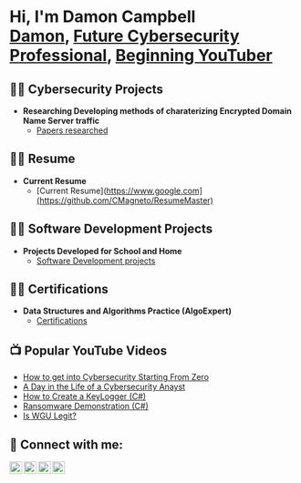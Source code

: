 <h1>Hi, I'm Damon Campbell <br/><a href="https://github.com/CMagneto">Damon</a>, <a href="https://www.linkedin.com/in/damon-campbell-58394231b/">Future Cybersecurity Professional</a>, <a href="https://www.youtube.com/c/joshmadakor">Beginning YouTuber</a></h1>

<h2>👨‍💻 Cybersecurity Projects </h2>

- <b>Researching Developing methods of charaterizing Encrypted Domain Name Server traffic</b>
  - [Papers researched](https://www.google.com)
 

<h2>👨‍💻 Resume </h2>

- <b>Current Resume</b>
  - [Current Resume](https://www.google.com](https://github.com/CMagneto/ResumeMaster)

<h2>👨‍💻 Software Development Projects </h2>

- <b>Projects Developed for School and Home</b>
  - [Software Development projects](https://www.google.com)
 

<h2>👨‍💻 Certifications </h2>

- <b>Data Structures and Algorithms Practice (AlgoExpert)</b>
  - [Certifications](https://www.google.com)

<h2>📺 Popular YouTube Videos</h2>

- [How to get into Cybersecurity Starting From Zero](https://www.youtube.com/watch?v=a83ASGn_V_s)
- [A Day in the Life of a Cybersecurity Anayst](https://www.youtube.com/watch?v=uHy3oM7NnoU)
- [How to Create a KeyLogger (C#)](https://www.youtube.com/watch?v=N-L9hklSlNk)
- [Ransomware Demonstration (C#)](https://www.youtube.com/watch?v=OfvdQeh79s0)
- [Is WGU Legit?](https://www.youtube.com/watch?v=E2MwRWxDBkA)

<h2> 🤳 Connect with me:</h2>

[<img align="left" alt="JoshMadakor | YouTube" width="22px" src="https://cdn.jsdelivr.net/npm/simple-icons@v3/icons/youtube.svg" />][youtube]
[<img align="left" alt="JoshMadakor | Twitter" width="22px" src="https://cdn.jsdelivr.net/npm/simple-icons@v3/icons/twitter.svg" />][twitter]
[<img align="left" alt="JoshMadakor | LinkedIn" width="22px" src="https://cdn.jsdelivr.net/npm/simple-icons@v3/icons/linkedin.svg" />][linkedin]
[<img align="left" alt="JoshMadakor | Instagram" width="22px" src="https://cdn.jsdelivr.net/npm/simple-icons@v3/icons/instagram.svg" />][instagram]

[twitter]: https://twitter.com/joshmadakor
[youtube]: https://www.youtube.com/c/joshmadakor
[instagram]: https://www.instagram.com/joshmadakor/
[linkedin]: https://linkedin.com/in/joshmadakor

<!--
**joshmadakor1/joshmadakor1** is a ✨ _special_ ✨ repository because its `README.md` (this file) appears on your GitHub profile.

Here are some ideas to get you started:

- 🔭 I’m currently working on ...
- 🌱 I’m currently learning ...
- 👯 I’m looking to collaborate on ...
- 🤔 I’m looking for help with ...
- 💬 Ask me about ...
- 📫 How to reach me: ...
- 😄 Pronouns: ...
- ⚡ Fun fact: ...
-->
